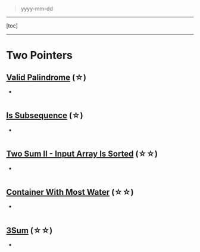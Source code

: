 > yyyy-mm-dd

---

[toc]

---

# Two Pointers

## [Valid Palindrome](https://leetcode.com/problems/valid-palindrome)  (☆) ͏

- 

```python

```

## [Is Subsequence](https://leetcode.com/problems/is-subsequence)  (☆) ͏

- 

```python

```

## [Two Sum II - Input Array Is Sorted](https://leetcode.com/problems/two-sum-ii-input-array-is-sorted)  (☆☆) ͏

- 

```python

```

## [Container With Most Water](https://leetcode.com/problems/container-with-most-water)  (☆☆) ͏

- 

```python

```

## [3Sum](https://leetcode.com/problems/3sum)  (☆☆) ͏

- 

```python

```



